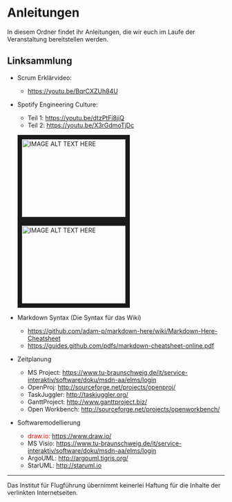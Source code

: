 # Anleitungen
In diesem Ordner findet ihr Anleitungen, die wir euch im Laufe der Veranstaltung bereitstellen werden.

## Linksammlung


* Scrum Erklärvideo:
	* https://youtu.be/BqrCXZUh84U
* Spotify Engineering Culture:
	* Teil 1: https://youtu.be/dtzPtFi8jiQ
	* Teil 2: https://youtu.be/X3rGdmoTjDc
	
	<a href="http://www.youtube.com/watch?feature=player_embedded&v=dtzPtFi8jiQ
" target="_blank"><img src="http://img.youtube.com/vi/dtzPtFi8jiQ/0.jpg" 
alt="IMAGE ALT TEXT HERE" width="240" height="180" border="10" /></a> <a href="http://www.youtube.com/watch?feature=player_embedded&v=X3rGdmoTjDc
" target="_blank"><img src="http://img.youtube.com/vi/X3rGdmoTjDc/0.jpg" 
alt="IMAGE ALT TEXT HERE" width="240" height="180" border="10" /></a>
* Markdown Syntax (Die Syntax für das Wiki)
	* https://github.com/adam-p/markdown-here/wiki/Markdown-Here-Cheatsheet
	* https://guides.github.com/pdfs/markdown-cheatsheet-online.pdf
* Zeitplanung
	* MS Project: https://www.tu-braunschweig.de/it/service-interaktiv/software/doku/msdn-aa/elms/login
	* OpenProj: http://sourceforge.net/projects/openproj/
	* TaskJuggler: http://taskjuggler.org/
	* GanttProject: http://www.ganttproject.biz/
	* Open Workbench: http://sourceforge.net/projects/openworkbench/
* Softwaremodellierung
	* <span style="color:red">draw.io: https://www.draw.io/</span>	
	* MS Visio: https://www.tu-braunschweig.de/it/service-interaktiv/software/doku/msdn-aa/elms/login
	* ArgoUML: http://argouml.tigris.org/
	* StarUML: http://staruml.io
	
	
---
Das Institut für Flugführung übernimmt keinerlei Haftung für die Inhalte der verlinkten Internetseiten.
